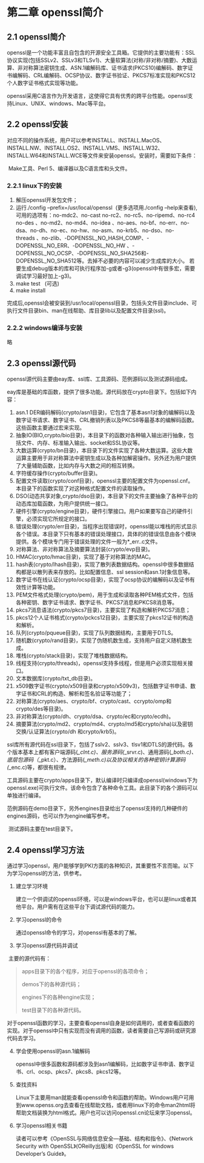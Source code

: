 # 第二章 openssl简介

## 2.1  openssl简介

​	openssl是一个功能丰富且自包含的开源安全工具箱。它提供的主要功能有：SSL协议实现(包括SSLv2、SSLv3和TLSv1)、大量软算法(对称/非对称/摘要)、大数运算、非对称算法密钥生成、ASN.1编解码库、证书请求(PKCS10)编解码、数字证书编解码、CRL编解码、OCSP协议、数字证书验证、PKCS7标准实现和PKCS12个人数字证书格式实现等功能。

​	openssl采用C语言作为开发语言，这使得它具有优秀的跨平台性能。openssl支持Linux、UNIX、windows、Mac等平台。

## 2.2  openssl安装

​	对应不同的操作系统，用户可以参考INSTALL、INSTALL.MacOS、INSTALL.NW、INSTALL.OS2、INSTALL.VMS、INSTALL.W32、INSTALL.W64和INSTALL.WCE等文件来安装openssl。安装时，需要如下条件：

​	Make工具、Perl 5、编译器以及C语言库和头文件。

### 2.2.1  linux下的安装

1. 解压openssl开发包文件；
2. 运行./config –prefix=/usr/local/openssl  (更多选项用./config –help来查看),可用的选项有：no-mdc2、no-cast no-rc2、no-rc5、no-ripemd、no-rc4 no-des 、no-md2、no-md4、no-idea 、no-aes、no-bf、no-err、no-dsa、no-dh、no-ec、no-hw、no-asm、no-krb5、no-dso、no-threads 、no-zlib、-DOPENSSL_NO_HASH_COMP、-DOPENSSL_NO_ERR、-DOPENSSL_NO_HW 、-DOPENSSL_NO_OCSP、-DOPENSSL_NO_SHA256和-DOPENSSL_NO_SHA512等。去掉不必要的内容可以减少生成库的大小。 若要生成debug版本的库和可执行程序加-g或者-g3(openssl中有很多宏，需要调试学习最好加上-g3)。
3. make test   (可选)
4. make install

​	完成后,openssl会被安装到/usr/local/openssl目录，包括头文件目录include、可执行文件目录bin、man在线帮助、库目录lib以及配置文件目录(ssl)。

### 2.2.2  windows编译与安装

略

## 2.3  openssl源代码

​	openssl源代码主要由eay库、ssl库、工具源码、范例源码以及测试源码组成。

​	eay库是基础的库函数，提供了很多功能。源代码放在crypto目录下。包括如下内容：

1. asn.1 DER编码解码(crypto/asn1目录)，它包含了基本asn1对象的编解码以及数字证书请求、数字证书、CRL撤销列表以及PKCS8等最基本的编解码函数。这些函数主要通过宏来实现。
2. 抽象IO(BIO,crypto/bio目录)，本目录下的函数对各种输入输出进行抽象，包括文件、内存、标准输入输出、socket和SSL协议等。
3. 大数运算(crypto/bn目录)，本目录下的文件实现了各种大数运算。这些大数运算主要用于非对称算法中密钥生成以及各种加解密操作。另外还为用户提供了大量辅助函数，比如内存与大数之间的相互转换。
4. 字符缓存操作(crypto/buffer目录)。
5. 配置文件读取(crypto/conf目录)，openssl主要的配置文件为openssl.cnf。本目录下的函数实现了对这种格式配置文件的读取操作。
6. DSO(动态共享对象,crypto/dso目录)，本目录下的文件主要抽象了各种平台的动态库加载函数，为用户提供统一接口。
7. 硬件引擎(crypto/engine目录)，硬件引擎接口。用户如果要写自己的硬件引擎，必须实现它所规定的接口。
8. 错误处理(crypto/err目录)，当程序出现错误时，openssl能以堆栈的形式显示各个错误。本目录下只有基本的错误处理接口，具体的的错误信息由各个模块提供。各个模块专门用于错误处理的文件一般为*_err..c文件。
9. 对称算法、非对称算法及摘要算法封装(crypto/evp目录)。
10. HMAC(crypto/hmac目录)，实现了基于对称算法的MAC。
11. hash表(crypto/lhash目录)，实现了散列表数据结构。openssl中很多数据结构都是以散列表来存放的。比如配置信息、ssl session和asn.1对象信息等。
12. 数字证书在线认证(crypto/ocsp目录)，实现了ocsp协议的编解码以及证书有效性计算等功能。
13. PEM文件格式处理(crypto/pem)，用于生成和读取各种PEM格式文件，包括各种密钥、数字证书请求、数字证书、PKCS7消息和PKCS8消息等。
14. pkcs7消息语法(crypto/pkcs7目录)，主要实现了构造和解析PKCS7消息；
15. pkcs12个人证书格式(crypto/pckcs12目录)，主要实现了pkcs12证书的构造和解析。
16. 队列(crypto/pqueue目录)，实现了队列数据结构，主要用于DTLS。
17. 随机数(crypto/rand目录)，实现了伪随机数生成，支持用户自定义随机数生成。
18. 堆栈(crypto/stack目录)，实现了堆栈数据结构。
19. 线程支持(crypto/threads)，openssl支持多线程，但是用户必须实现相关接口。
20.  文本数据库(crypto/txt_db目录)。
21. x509数字证书(crypto/x509目录和crypto/x509v3)，包括数字证书申请、数字证书和CRL的构造、解析和签名验证等功能了；
22. 对称算法(crypto/aes、crypto/bf、crypto/cast、ccrypto/omp和crypto/des等目录)。
23. 非对称算法(crypto/dh、crypto/dsa、crypto/ec和crypto/ecdh)。
24. 摘要算法(crypto/md2、crypto/md4、crypto/md5和crypto/sha)以及密钥交换/认证算法(crypto/dh 和crypto/krb5)。

​	ssl库所有源代码在ssl目录下，包括了sslv2、sslv3、tlsv1和DTLS的源代码。各个版本基本上都有客户端源码(*_clnt.c)、服务源码(*_srvr.c)、通用源码(*_both.c)、底层包源码（*_pkt.c）、方法源码(*_meth.c)以及协议相关的各种密钥计算源码(*_enc.c)等，都很有规律。

​	工具源码主要在crypto/apps目录下，默认编译时只编译成openssl(windows下为openssl.exe)可执行文件。该命令包含了各种命令工具。此目录下的各个源码可以单独进行编译。

​	范例源码在demo目录下，另外engines目录给出了openssl支持的几种硬件的engines源码，也可以作为engine编写参考。

​	测试源码主要在test目录下。

## 2.4  openssl学习方法

​	通过学习openssl，用户能够学到PKI方面的各种知识，其重要性不言而喻。以下为学习openssl的方法，供参考。

1. 建立学习环境

   建立一个供调试的openssl环境，可以是windows平台，也可以是linux或者其他平台。用户需有在这些平台下调试源代码的能力。

2. 学习openssl的命令

   通过openssl命令的学习，对openssl有基本的了解。

3. 学习openssl源代码并调试

​	主要的源代码有：

> apps目录下的各个程序，对应于openssl的各项命令；
>
> demos下的各种源代码；
>
> engines下的各种engine实现；
>
> test目录下的各种源代码。

​	对于openssl函数的学习，主要查看openssl自身是如何调用的，或者查看函数的实现。对于openssl中只有实现而没有调用的函数，读者需要自己写源码或研究源代码去学习。

4. 学会使用openssl的asn.1编解码

   openssl中很多函数和源码都涉及到asn1编解码，比如数字证书申请、数字证书、crl、ocsp、pkcs7、pkcs8、pkcs12等。

5. 查找资料

   Linux下主要用man就能查看openssl命令和函数的帮助。Windows用户可用到www.openss.org去查看在线帮助文档，或者用linux下的命令man2html将帮助文档装换为html格式。用户也可以访问openssl.cn论坛来学习openssl。

6. 学习openssl相关书籍

   读者可以参考《OpenSSL与网络信息安全—基础、结构和指令》、《Network Security with OpenSSL》(OReilly出版)和《OpenSSL for windows Developer’s Guide》。